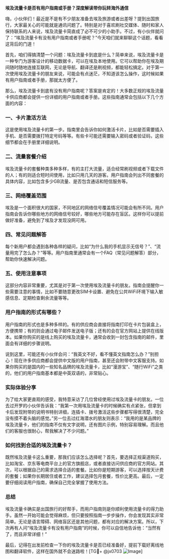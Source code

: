 **埃及流量卡是否有用户指南或手册？深度解读带你玩转海外通信**

嗨，小伙伴们！最近是不是有不少朋友准备去埃及旅游或者出差呀？提到出国旅行，大家最关心的可能就是通讯问题了。特别是对于喜欢刷社交媒体、随时和家人保持联系的人来说，埃及流量卡简直成了必不可少的小助手。不过，有小伙伴就问了：“埃及流量卡有没有用户指南或者手册呢？”今天咱们就来聊聊这个话题，看看这背后的门道！

首先，咱们得搞清楚一个问题：埃及流量卡到底是什么？简单来说，埃及流量卡是一种专门为游客设计的移动数据卡，可以在埃及本地使用。它可以帮助你在埃及期间随时随地连接互联网，无论是导航、翻译还是刷视频，都能轻松搞定。对于第一次使用埃及流量卡的朋友来说，可能会有点迷茫，不知道该怎么操作，这时候如果有用户指南或者手册，那就太方便了。

那么，埃及流量卡到底有没有用户指南呢？答案是肯定的！大多数正规的埃及流量卡供应商都会提供一份详细的用户指南或者手册。这些指南通常会包括以下几个方面的内容：

### 一、卡片激活方法
这是使用埃及流量卡的第一步。指南里会告诉你如何激活卡片，比如是否需要插入手机、是否需要拨打特定号码等等。有些卡可能还需要输入密码或者验证码，这些细节都会在手册里详细说明。

### 二、流量套餐介绍
埃及流量卡的套餐种类多种多样，有的主打大流量，适合经常刷视频或者下载文件的人；有的则适合短时间使用，比如只用几天的游客。用户指南会列出不同套餐的具体内容，比如包含多少GB流量、是否包含通话和短信服务等。

### 三、网络覆盖范围
埃及是一个面积很大的国家，不同地区的网络信号覆盖情况可能会有所不同。用户指南会告诉你哪些地方的网络信号较好，哪些地方可能存在盲区。这样你可以提前做好准备，避免到了埃及才发现没网可用。

### 四、常见问题解答
每个新用户都会遇到各种各样的疑问，比如“为什么我的手机显示无信号？”、“流量用完了怎么办？”等等。用户指南里通常会有一个FAQ（常见问题解答）部分，帮助你快速解决问题。

### 五、使用注意事项
这部分内容非常重要，尤其是对于第一次使用埃及流量卡的朋友。指南会提醒你一些需要注意的事情，比如不要随意更改SIM卡设置、避免在公共WiFi环境下输入敏感信息、定期检查剩余流量等等。

### 用户指南的形式有哪些？
用户指南的形式也是多种多样的。有的供应商会直接将指南打印在卡片包装盒上，方便携带；有的则会通过电子邮件发送电子版；还有的会在官方网站上提供在线版本。如果你购买的是线上购买的埃及流量卡，通常会收到一封包含指南的邮件，里面会有详细的步骤说明。

说到这里，可能还有小伙伴会问：“我英文不好，看不懂英文指南怎么办？”别担心！现在许多供应商都会提供中文版的用户指南，甚至还会附带中文客服支持。如果你购买的是国内的一些知名品牌的埃及流量卡，比如“漫游宝”、“随行WiFi”之类的，他们的用户指南基本都是中英双语的，非常贴心。

### 实际体验分享
为了给大家更直观的感受，我特意采访了几位曾经使用过埃及流量卡的朋友。一位去过开罗的小伙伴告诉我：“我第一次用埃及流量卡的时候确实有点紧张，但拿到卡后发现附带的说明书特别详细，连插卡、拨号激活这些步骤都写得很清楚，完全没有摸不着头脑的感觉。”另一位去过红海潜水的朋友则表示：“我用的是某品牌的埃及流量卡，他们的指南不仅有文字说明，还有图片示例，特别容易理解。而且他们的客服也很耐心，帮我解决了不少问题。”

### 如何找到合适的埃及流量卡？
既然埃及流量卡这么重要，那我们应该怎么选择呢？首先，要选择正规渠道购买，比如淘宝、京东等电商平台上的官方旗舰店，或者直接访问供应商的官方网站。其次，可以根据自己的需求选择合适的套餐。比如你是短期游客，可以选择按天计费的套餐；如果你长期居住或者工作，建议选择包月套餐，性价比更高。最后，一定要仔细阅读用户指南，确保自己完全掌握了使用方法。

### 总结
埃及流量卡确实是出国旅行的好帮手，而用户指南则是你顺利使用流量卡的得力助手。虽然一开始可能会觉得麻烦，但只要按照指南一步步操作，你会发现其实非常简单。无论是语言障碍、网络盲区还是其他问题，都有对应的解决方案。所以，下次再有人问“埃及流量卡有没有用户指南”的时候，你可以自信地告诉他：“当然有了，而且非常详细！”

最后，记得在出发前检查一下你的埃及流量卡是否已经准备好，提前下载好离线地图和翻译软件，这样在国外就不会迷路啦！[TG💪+ @jx0703 ![Image](https://github.com/user-attachments/assets/dbca1d08-cadb-493c-b0ec-ad6f7a83f270)]
